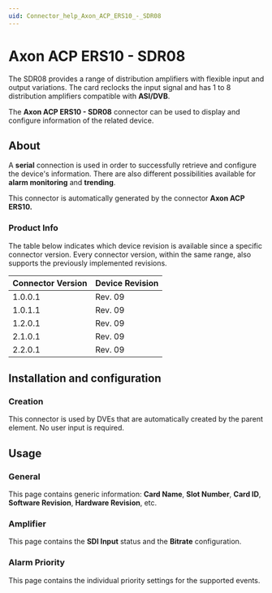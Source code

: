 ```yaml
---
uid: Connector_help_Axon_ACP_ERS10_-_SDR08
---
```


# Axon ACP ERS10 - SDR08

The SDR08 provides a range of distribution amplifiers with flexible input and output variations. The card reclocks the input signal and has 1 to 8 distribution amplifiers compatible with **ASI/DVB**.

The **Axon ACP ERS10 - SDR08** connector can be used to display and configure information of the related device.

## About

A **serial** connection is used in order to successfully retrieve and configure the device's information. There are also different possibilities available for **alarm monitoring** and **trending**.

This connector is automatically generated by the connector **Axon ACP ERS10.**

### Product Info

The table below indicates which device revision is available since a specific connector version. Every connector version, within the same range, also supports the previously implemented revisions.

| **Connector Version** | **Device Revision** |
|--------------------|---------------------|
| 1.0.0.1            | Rev. 09             |
| 1.0.1.1            | Rev. 09             |
| 1.2.0.1            | Rev. 09             |
| 2.1.0.1            | Rev. 09             |
| 2.2.0.1            | Rev. 09             |

## Installation and configuration

### Creation

This connector is used by DVEs that are automatically created by the parent element. No user input is required.

## Usage

### General

This page contains generic information: **Card Name**, **Slot Number**, **Card ID**, **Software Revision**, **Hardware Revision**, etc.

### Amplifier

This page contains the **SDI Input** status and the **Bitrate** configuration.

### Alarm Priority

This page contains the individual priority settings for the supported events.
